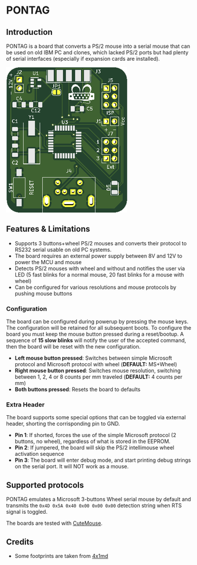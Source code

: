 # PONTAG
## Introduction
PONTAG is a board that converts a PS/2 mouse into a serial mouse that can be used on old IBM PC and clones, which lacked PS/2 ports but had plenty of serial interfaces (especially if expansion cards are installed).

![Rev. 1 PCB](pics/pcb_smd_v1.png)

## Features & Limitations
* Supports 3 buttons+wheel PS/2 mouses and converts their protocol to RS232 serial usable on old PC systems.
* The board requires an external power supply between 8V and 12V to power the MCU and mouse
* Detects PS/2 mouses with wheel and without and notifies the user via LED (5 fast blinks for a normal mouse, 20 fast blinks for a mouse with wheel)
* Can be configured for various resolutions and mouse protocols by pushing mouse buttons

### Configuration
The board can be configured during powerup by pressing the mouse keys. The configuration will be retained for all subsequent boots.
To configure the board you must keep the mouse button pressed during a reset/bootup. A sequence of **15 slow blinks** will notify the user of the accepted command, then the board will be reset with the new configuration.

* **Left mouse button pressed**: Switches between simple Microsoft protocol and Microsoft protocol with wheel (**DEFAULT:** MS+Wheel)
* **Right mouse button pressed**: Switches mouse resolution, switching between 1, 2, 4 or 8 counts per mm traveled (**DEFAULT:** 4 counts per mm)
* **Both buttons pressed**: Resets the board to defaults

### Extra Header
The board supports some special options that can be toggled via external header, shorting the corrisponding pin to GND.

* **Pin 1**: If shorted, forces the use of the simple Microsoft protocol (2 buttons, no wheel), regardless of what is stored in the EEPROM.
* **Pin 2**: If jumpered, the board will skip the PS/2 intellimouse wheel activation sequence
* **Pin 3**: The board will enter debug mode, and start printing debug strings on the serial port. It will NOT work as a mouse.

## Supported protocols
PONTAG emulates a Microsoft 3-buttons Wheel serial mouse by default and transmits the `0x4D 0x5A 0x40 0x00 0x00 0x00` detection string when RTS signal is toggled.

The boards are tested with [CuteMouse](http://cutemouse.sourceforge.net/).

## Credits

- Some footprints are taken from [4x1md](https://github.com/4x1md/kicad_libraries)
